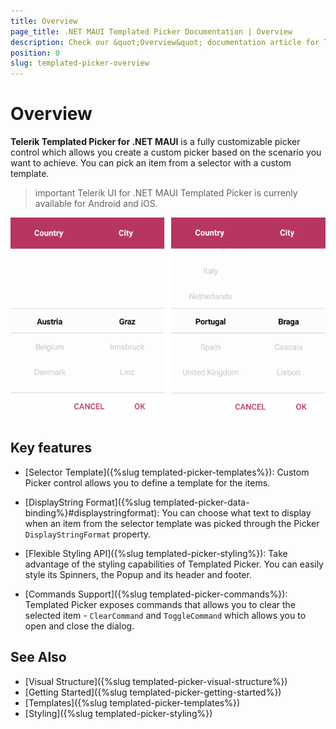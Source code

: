 ```yaml
---
title: Overview
page_title: .NET MAUI Templated Picker Documentation | Overview
description: Check our &quot;Overview&quot; documentation article for Telerik TemplatedPicker for .NET MAUI control.
position: 0
slug: templated-picker-overview
---
```


# Overview

**Telerik Templated Picker for .NET MAUI** is a fully customizable picker control which allows you create a custom picker based on the scenario you want to achieve. You can pick an item from a selector with a custom template. 

>important Telerik UI for .NET MAUI Templated Picker is currenly available for Android and iOS.

![Templated Picker Overview](images/templated_picker_overview.png)

## Key features

* [Selector Template]({%slug templated-picker-templates%}): Custom Picker control allows you to define a template for the items. 

* [DisplayString Format]({%slug templated-picker-data-binding%}#displaystringformat): You can choose what text to display when an item from the selector template was picked through the Picker `DisplayStringFormat` property.

* [Flexible Styling API]({%slug templated-picker-styling%}): Take advantage of the styling capabilities of Templated Picker. You can easily style its Spinners, the Popup and its header and footer. 

* [Commands Support]({%slug templated-picker-commands%}): Templated Picker exposes commands that allows you to clear the selected item - `ClearCommand` and `ToggleCommand` which allows you to open and close the dialog. 

## See Also

- [Visual Structure]({%slug templated-picker-visual-structure%})
- [Getting Started]({%slug templated-picker-getting-started%})
- [Templates]({%slug templated-picker-templates%})
- [Styling]({%slug templated-picker-styling%})